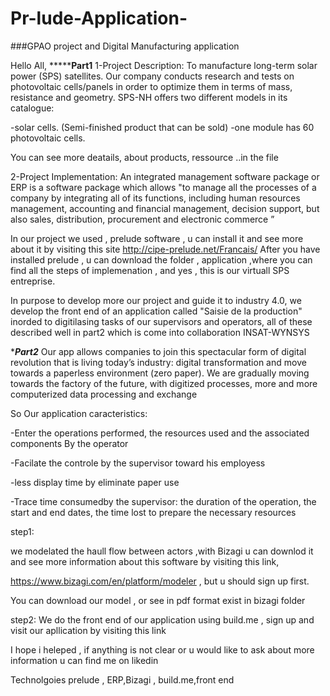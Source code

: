 # Pr-lude-Application-

  
###GPAO project and Digital Manufacturing application


Hello All, 
***********************************Part1******************************
1-Project Description:
 To manufacture long-term solar power (SPS) satellites. Our company conducts research and tests on photovoltaic cells/panels in order to optimize them in terms of mass, resistance and geometry.
SPS-NH offers two different models in its catalogue:

-solar cells. (Semi-finished product that can be sold)
-one module has 60 photovoltaic cells.

You can see more deatails, about products, ressource ..in the file 



2-Project Implementation:
An integrated management software package or ERP  is a software package which allows "to manage all the processes of a company by integrating all of its functions, including human resources management, accounting and financial management, decision support, but also sales, distribution, procurement and electronic commerce ” 

In our project we used , prelude software  , u can install it and see more about it by visiting this site http://cipe-prelude.net/Francais/ 
After you have installed prelude , u can download the folder , application ,where you can  find all the steps of implemenation , and yes , this is our virtuall SPS entreprise. 

In purpose to develop more our project and guide it to industry 4.0, we develop the front end of an application called "Saisie de la production" inorded to digitilasing tasks of our supervisors and operators, all of these described well in part2 which is come into collaboration INSAT-WYNSYS

**********************************Part2*********************************
Our app allows companies to join this spectacular form of digital revolution that  is living today’s industry: digital transformation and move towards a paperless environment (zero paper). 
We are gradually moving towards the factory of the future, with digitized processes, more and more computerized data processing and exchange

So Our application caracteristics:

-Enter the operations performed, the resources used and the associated components By the operator

-Facilate the controle by the supervisor toward his employess 

-less display time by eliminate paper use

-Trace time consumedby the supervisor: the duration of the operation, the start and end dates, the time lost to prepare the necessary resources

step1:

we modelated the haull flow between actors ,with Bizagi  u can downlod it and see more information about this software by visiting this link,

https://www.bizagi.com/en/platform/modeler , but u should sign up first. 
 
You  can download our model , or see in pdf format exist in bizagi folder

step2:
We do the front end of our application  using build.me , sign up and visit our apllication by visiting this link 




I hope i heleped , if anything is not clear or u would like to ask about more information u can find me on likedin 





Technolgoies 
prelude , ERP,Bizagi , build.me,front end





